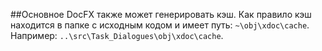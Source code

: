 ##Основное
DocFX также может генерировать кэш. Как правило кэш находится в папке с исходным кодом и имеет путь: `~\obj\xdoc\cache`.  
Например: `..\src\Task_Dialogues\obj\xdoc\cache`.